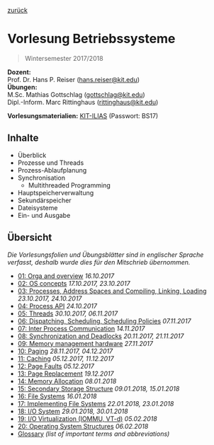 [zurück](../README.md)

# Vorlesung Betriebssysteme

> Wintersemester 2017/2018

__Dozent:__  
Prof. Dr. Hans P. Reiser (<hans.reiser@kit.edu>)  
__Übungen:__  
M.Sc. Mathias Gottschlag (<gottschlag@kit.edu>)  
Dipl.-Inform. Marc Rittinghaus (<rittinghaus@kit.edu>)

__Vorlesungsmaterialien:__ [KIT-ILIAS](https://ilias.studium.kit.edu/ilias.php?ref_id=710820&cmd=frameset&cmdClass=ilrepositorygui&cmdNode=75&baseClass=ilrepositorygui) (Passwort: BS17)

## Inhalte

- Überblick
- Prozesse und Threads
- Prozess-Ablaufplanung
- Synchronisation
  - Multithreaded Programming
- Hauptspeicherverwaltung
- Sekundärspeicher
- Dateisysteme
- Ein- und Ausgabe

## Übersicht

_Die Vorlesungsfolien und Übungsblätter sind in englischer Sprache verfasst, deshalb wurde dies für den Mitschrieb übernommen._

- [01: Orga and overview](01-orga-and-overview.md) _16.10.2017_
- [02: OS concepts](02-os-concepts.md) _17.10.2017, 23.10.2017_
- [03: Processes, Address Spaces and Compiling, Linking, Loading](03-processes.md) _23.10.2017, 24.10.2017_
- [04: Process API](04-process-api.md) _24.10.2017_
- [05: Threads](05-threads.md) _30.10.2017, 06.11.2017_
- [06: Dispatching, Scheduling, Scheduling Policies](06-scheduling.md) _07.11.2017_
- [07: Inter Process Communication](07-inter-process-communication.md) _14.11.2017_
- [08: Synchronization and Deadlocks](08-synchronizations-and-deadlocks.md) _20.11.2017, 21.11.2017_
- [09: Memory management hardware](09-memory-management-hardware.md) _27.11.2017_
- [10: Paging](10-paging.md) _28.11.2017, 04.12.2017_
- [11: Caching](11-caching.md) _05.12.2017, 11.12.2017_
- [12: Page Faults](12-page-faults.md) _05.12.2017_
- [13: Page Replacement](13-page-replacement.md) _19.12.2017_
- [14: Memory Allocation](14-memory-allocation.md) _08.01.2018_
- [15: Secondary Storage Structure](15-secondary-storage.md) _09.01.2018, 15.01.2018_
- [16: File Systems](16-file-systems.md) _16.01.2018_
- [17: Implementing File Systems](17-implementing-fs.md) _22.01.2018, 23.01.2018_
- [18: I/O System](18-io-system.md) _29.01.2018, 30.01.2018_
- [19: I/O Virtualization (IOMMU, VT-d)](19-iommu.md) _05.02.2018_
- [20: Operating System Structures](20-os-structures.md) _06.02.2018_
- [Glossary](glossary.md) _(list of important terms and abbreviations)_
